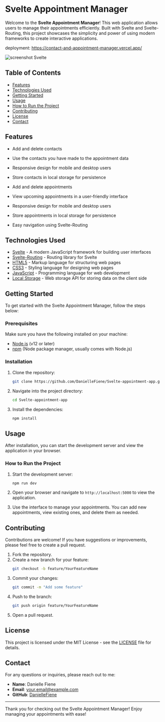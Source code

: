 # Svelte Appointment Manager

Welcome to the **Svelte Appointment Manager**! This web application allows users to manage their appointments efficiently. Built with Svelte and Svelte-Routing, this project showcases the simplicity and power of using modern frameworks to create interactive applications.

deployment: https://contact-and-appointment-manager.vercel.app/

![screenshot Svelte](https://github.com/user-attachments/assets/8b37a311-061d-485e-9300-d8c9d0b81e3a)


## Table of Contents

- [Features](#features)
- [Technologies Used](#technologies-used)
- [Getting Started](#getting-started)
- [Usage](#usage)
- [How to Run the Project](#how-to-run-the-project)
- [Contributing](#contributing)
- [License](#license)
- [Contact](#contact)

## Features

- Add and delete contacts
- Use the contacts you have made to the appointment data
- Responsive design for mobile and desktop users
- Store contacts in local storage for persistence

- Add and delete appointments
- View upcoming appointments in a user-friendly interface
- Responsive design for mobile and desktop users
- Store appointments in local storage for persistence
- Easy navigation using Svelte-Routing

## Technologies Used

- [Svelte](https://svelte.dev/) - A modern JavaScript framework for building user interfaces
- [Svelte-Routing](https://github.com/sveltejs/svelte-routing) - Routing library for Svelte
- [HTML5](https://www.w3.org/TR/html5/) - Markup language for structuring web pages
- [CSS3](https://www.w3.org/Style/CSS/) - Styling language for designing web pages
- [JavaScript](https://developer.mozilla.org/en-US/docs/Web/JavaScript) - Programming language for web development
- [Local Storage](https://developer.mozilla.org/en-US/docs/Web/API/Window/localStorage) - Web storage API for storing data on the client side

## Getting Started

To get started with the Svelte Appointment Manager, follow the steps below:

### Prerequisites

Make sure you have the following installed on your machine:

- [Node.js](https://nodejs.org/) (v12 or later)
- [npm](https://www.npmjs.com/) (Node package manager, usually comes with Node.js)

### Installation

1. Clone the repository:
   ```bash
   git clone https://github.com/DanielleFiene/Svelte-appointment-app.git
   ```

2. Navigate into the project directory:
   ```bash
   cd Svelte-appointment-app
   ```

3. Install the dependencies:
   ```bash
   npm install
   ```

## Usage

After installation, you can start the development server and view the application in your browser.

### How to Run the Project

1. Start the development server:
   ```bash
   npm run dev
   ```

2. Open your browser and navigate to `http://localhost:5000` to view the application.

3. Use the interface to manage your appointments. You can add new appointments, view existing ones, and delete them as needed.

## Contributing

Contributions are welcome! If you have suggestions or improvements, please feel free to create a pull request. 

1. Fork the repository.
2. Create a new branch for your feature:
   ```bash
   git checkout -b feature/YourFeatureName
   ```
3. Commit your changes:
   ```bash
   git commit -m "Add some feature"
   ```
4. Push to the branch:
   ```bash
   git push origin feature/YourFeatureName
   ```
5. Open a pull request.

## License

This project is licensed under the MIT License - see the [LICENSE](LICENSE) file for details.

## Contact

For any questions or inquiries, please reach out to me:

- **Name**: Danielle Fiene
- **Email**: [your.email@example.com](mailto:your.email@example.com)
- **GitHub**: [DanielleFiene](https://github.com/DanielleFiene)

---

Thank you for checking out the Svelte Appointment Manager! Enjoy managing your appointments with ease!
```
